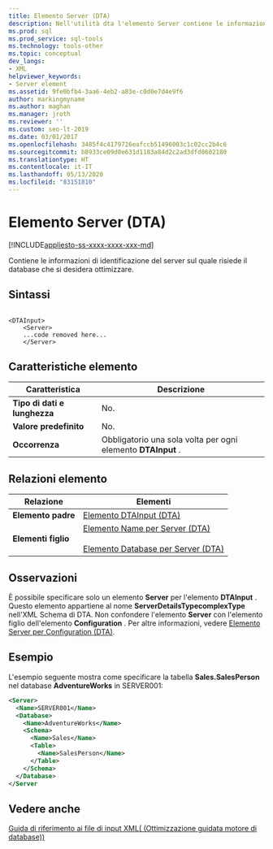 ```yaml
---
title: Elemento Server (DTA)
description: Nell'utilità dta l'elemento Server contiene le informazioni di identificazione del server su cui si trovano i database da ottimizzare.
ms.prod: sql
ms.prod_service: sql-tools
ms.technology: tools-other
ms.topic: conceptual
dev_langs:
- XML
helpviewer_keywords:
- Server element
ms.assetid: 9fe0bfb4-3aa6-4eb2-a83e-c0d0e7d4e9f6
author: markingmyname
ms.author: maghan
ms.manager: jroth
ms.reviewer: ''
ms.custom: seo-lt-2019
ms.date: 03/01/2017
ms.openlocfilehash: 3485f4c4179726eafccb51496003c1c02cc2b4c6
ms.sourcegitcommit: b8933ce09d0e631d1183a84d2c2ad3dfd0602180
ms.translationtype: HT
ms.contentlocale: it-IT
ms.lasthandoff: 05/13/2020
ms.locfileid: "83151810"
---
```

# <a name="server-element-dta"></a>Elemento Server (DTA)

[!INCLUDE[appliesto-ss-xxxx-xxxx-xxx-md](../../includes/appliesto-ss-xxxx-xxxx-xxx-md.md)]

Contiene le informazioni di identificazione del server sul quale risiede il database che si desidera ottimizzare.  
  
## <a name="syntax"></a>Sintassi  
  
```  
  
<DTAInput>  
    <Server>  
    ...code removed here...  
    </Server>  
```  
  
## <a name="element-characteristics"></a>Caratteristiche elemento  
  
|Caratteristica|Descrizione|  
|--------------------|-----------------|  
|**Tipo di dati e lunghezza**|No.|  
|**Valore predefinito**|No.|  
|**Occorrenza**|Obbligatorio una sola volta per ogni elemento **DTAInput** .|  
  
## <a name="element-relationships"></a>Relazioni elemento  
  
|Relazione|Elementi|  
|------------------|--------------|  
|**Elemento padre**|[Elemento DTAInput &#40;DTA&#41;](../../tools/dta/dtainput-element-dta.md)|  
|**Elementi figlio**|[Elemento Name per Server &#40;DTA&#41;](../../tools/dta/name-element-for-server-dta.md)<br /><br /> [Elemento Database per Server &#40;DTA&#41;](../../tools/dta/database-element-for-server-dta.md)|  
  
## <a name="remarks"></a>Osservazioni  
 È possibile specificare solo un elemento **Server** per l'elemento **DTAInput** . Questo elemento appartiene al nome **ServerDetailsTypecomplexType** nell'XML Schema di DTA. Non confondere l'elemento **Server** con l'elemento figlio dell'elemento **Configuration** . Per altre informazioni, vedere [Elemento Server per Configuration &#40;DTA&#41;](../../tools/dta/server-element-for-configuration-dta.md).  
  
## <a name="example"></a>Esempio  
 L'esempio seguente mostra come specificare la tabella **Sales.SalesPerson** nel database **AdventureWorks** in SERVER001:  
  
```xml  
<Server>  
  <Name>SERVER001</Name>  
  <Database>  
    <Name>AdventureWorks</Name>  
    <Schema>  
      <Name>Sales</Name>  
      <Table>  
        <Name>SalesPerson</Name>  
      </Table>  
    </Schema>  
  </Database>  
</Server  
```  
  
## <a name="see-also"></a>Vedere anche  
 [Guida di riferimento ai file di input XML&#40; (Ottimizzazione guidata motore di database)&#41;](../../tools/dta/xml-input-file-reference-database-engine-tuning-advisor.md)  
  
  
